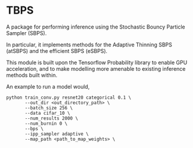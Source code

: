 # TBPS
A package for performing inference using the Stochastic Bouncy Particle Sampler (SBPS).

In particular, it implements methods for the Adaptive Thinning SBPS (atSBPS) and the efficient SBPS (eSBPS).


This module is built upon the Tensorflow Probability library to enable GPU acceleration, and to make modelling more amenable to existing inference methods built within.

An example to run a model would,


``` shell
python train_conv.py resnet20 categorical 0.1 \
       --out_dir <out_directory_path> \
       --batch_size 256 \
       --data cifar_10 \
       --num_results 2000 \
       --num_burnin 0 \
       --bps \
       --ipp_sampler adaptive \
       --map_path <path_to_map_weights> \
```
